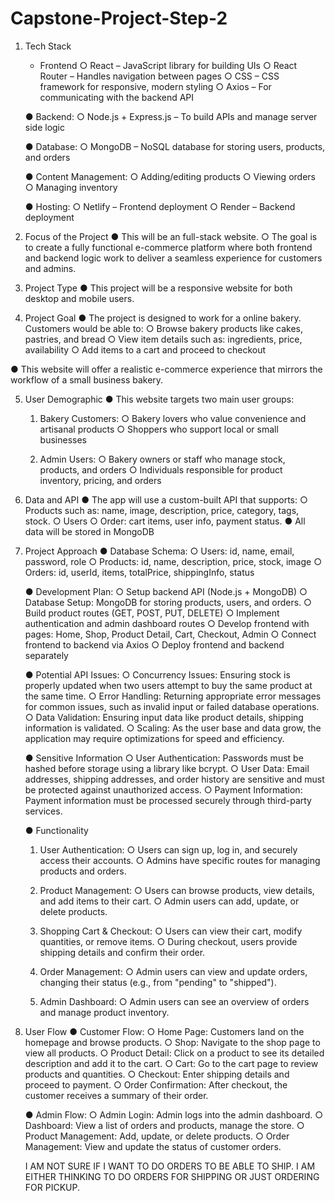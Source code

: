 # Capstone-Project-Step-2

1. Tech Stack
   
   * Frontend
     ○ React – JavaScript library for building UIs
     ○ React Router – Handles navigation between pages
     ○ CSS – CSS framework for responsive, modern styling
     ○ Axios – For communicating with the backend API

   ● Backend:
     ○ Node.js + Express.js – To build APIs and manage server side logic
   
   ● Database:
     ○ MongoDB – NoSQL database for storing users, products, and orders

   ● Content Management:
     ○ Adding/editing products
     ○ Viewing orders
     ○ Managing inventory

   ● Hosting:
     ○ Netlify – Frontend deployment
     ○ Render – Backend deployment


2. Focus of the Project
   ● This will be an full-stack website.
     ○ The goal is to create a fully functional e-commerce platform where both frontend and backend logic work to deliver a seamless experience for customers and admins.


3. Project Type
   ● This project will be a responsive website for both desktop and mobile users.

4. Project Goal
   ● The project is designed to work for a online bakery.
   Customers would be able to:
     ○ Browse bakery products like cakes, pastries, and bread
     ○ View item details such as: ingredients, price, availability
     ○ Add items to a cart and proceed to checkout
   
  ● This website will offer a realistic e-commerce experience that mirrors the workflow of a small business bakery.


5. User Demographic
    ● This website targets two main user groups:
   
     1. Bakery Customers:
      ○ Bakery lovers who value convenience and artisanal products
      ○ Shoppers who support local or small businesses

     2. Admin Users:
      ○ Bakery owners or staff who manage stock, products, and orders
      ○ Individuals responsible for product inventory, pricing, and orders


6. Data and API
    ● The app will use a custom-built API that supports:
      ○ Products such as: name, image, description, price, category, tags, stock.
      ○ Users
      ○ Order: cart items, user info, payment status.
    ● All data will be stored in MongoDB


7. Project Approach
   ● Database Schema:
     ○ Users: id, name, email, password, role
     ○ Products: id, name, description, price, stock, image
     ○ Orders: id, userId, items, totalPrice, shippingInfo, status
   
   ● Development Plan:
     ○ Setup backend API (Node.js + MongoDB)
     ○ Database Setup: MongoDB for storing products, users, and orders.
     ○ Build product routes (GET, POST, PUT, DELETE)
     ○ Implement authentication and admin dashboard routes
     ○ Develop frontend with pages: Home, Shop, Product Detail, Cart, Checkout, Admin
     ○ Connect frontend to backend via Axios
     ○ Deploy frontend and backend separately

    ● Potential API Issues:
     ○ Concurrency Issues: Ensuring stock is properly updated when two users attempt to buy the same product at the same time.
     ○ Error Handling: Returning appropriate error messages for common issues, such as invalid input or failed database operations.
     ○ Data Validation: Ensuring input data like product details, shipping information is validated.
     ○ Scaling: As the user base and data grow, the application may require optimizations for speed and efficiency.

    ● Sensitive Information
     ○ User Authentication: Passwords must be hashed before storage using a library like bcrypt.
     ○ User Data: Email addresses, shipping addresses, and order history are sensitive and must be protected against unauthorized access.
     ○ Payment Information: Payment information must be processed securely through third-party services.
   
    ● Functionality
     1. User Authentication:
        ○ Users can sign up, log in, and securely access their accounts.
        ○ Admins have specific routes for managing products and orders.
        
     2. Product Management:
        ○ Users can browse products, view details, and add items to their cart.
        ○ Admin users can add, update, or delete products.
         
     3. Shopping Cart & Checkout:
        ○ Users can view their cart, modify quantities, or remove items.
        ○ During checkout, users provide shipping details and confirm their order.
        
     4. Order Management:
        ○ Admin users can view and update orders, changing their status (e.g., from "pending" to "shipped").
        
     5. Admin Dashboard:
        ○ Admin users can see an overview of orders and manage product inventory.

8. User Flow
   ● Customer Flow:
     ○ Home Page: Customers land on the homepage and browse products.
     ○ Shop: Navigate to the shop page to view all products.
     ○ Product Detail: Click on a product to see its detailed description and add it to the cart.
     ○ Cart: Go to the cart page to review products and quantities.
     ○ Checkout: Enter shipping details and proceed to payment.
     ○ Order Confirmation: After checkout, the customer receives a summary of their order.
   
   ● Admin Flow:
     ○ Admin Login: Admin logs into the admin dashboard.
     ○ Dashboard: View a list of orders and products, manage the store.
     ○ Product Management: Add, update, or delete products.
     ○ Order Management: View and update the status of customer orders.

   I AM NOT SURE IF I WANT TO DO ORDERS TO BE ABLE TO SHIP. I AM EITHER THINKING TO DO ORDERS FOR SHIPPING OR JUST ORDERING FOR PICKUP.
    
         
